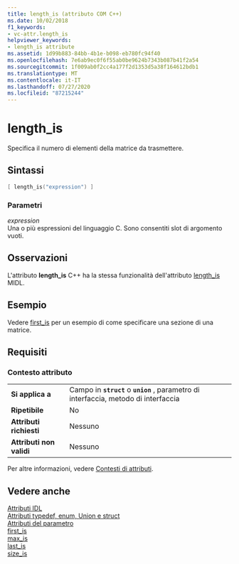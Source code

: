 ```yaml
---
title: length_is (attributo COM C++)
ms.date: 10/02/2018
f1_keywords:
- vc-attr.length_is
helpviewer_keywords:
- length_is attribute
ms.assetid: 1d99b883-84bb-4b1e-b098-eb780fc94f40
ms.openlocfilehash: 7e6ab9ec0f6f55ab0be9624b7343b087b41f2a54
ms.sourcegitcommit: 1f009ab0f2cc4a177f2d1353d5a38f164612bdb1
ms.translationtype: MT
ms.contentlocale: it-IT
ms.lasthandoff: 07/27/2020
ms.locfileid: "87215244"
---
```

# <a name="length_is"></a>length_is

Specifica il numero di elementi della matrice da trasmettere.

## <a name="syntax"></a>Sintassi

```cpp
[ length_is("expression") ]
```

### <a name="parameters"></a>Parametri

*expression*<br/>
Una o più espressioni del linguaggio C. Sono consentiti slot di argomento vuoti.

## <a name="remarks"></a>Osservazioni

L'attributo **length_is** C++ ha la stessa funzionalità dell'attributo [length_is](/windows/win32/Midl/length-is) MIDL.

## <a name="example"></a>Esempio

Vedere [first_is](first-is.md) per un esempio di come specificare una sezione di una matrice.

## <a name="requirements"></a>Requisiti

### <a name="attribute-context"></a>Contesto attributo

|||
|-|-|
|**Si applica a**|Campo in **`struct`** o **`union`** , parametro di interfaccia, metodo di interfaccia|
|**Ripetibile**|No|
|**Attributi richiesti**|Nessuno|
|**Attributi non validi**|Nessuno|

Per altre informazioni, vedere [Contesti di attributi](cpp-attributes-com-net.md#contexts).

## <a name="see-also"></a>Vedere anche

[Attributi IDL](idl-attributes.md)<br/>
[Attributi typedef, enum, Union e struct](typedef-enum-union-and-struct-attributes.md)<br/>
[Attributi del parametro](parameter-attributes.md)<br/>
[first_is](first-is.md)<br/>
[max_is](max-is.md)<br/>
[last_is](last-is.md)<br/>
[size_is](size-is.md)
